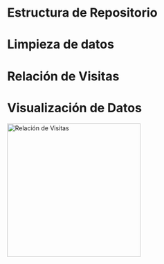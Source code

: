 # Estructura de Repositorio

# Limpieza de datos

# Relación de Visitas

# Visualización de Datos

<img width="308" alt="Relación de Visitas" src="https://github.com/EDUARDO-SOTOJ/ABPC/assets/172865415/1041ec58-f105-468a-b581-44b8db19de07">
